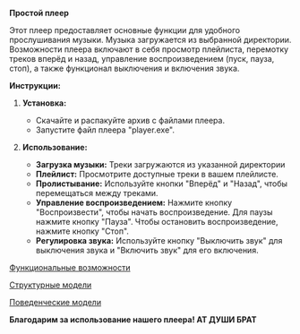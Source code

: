 **Простой плеер**

Этот плеер предоставляет основные функции для удобного прослушивания музыки. Музыка загружается из выбранной директории. Возможности плеера включают в себя просмотр плейлиста, перемотку треков вперёд и назад, управление воспроизведением (пуск, пауза, стоп), а также функционал выключения и включения звука.

**Инструкции:**

1. **Установка:**
   - Скачайте и распакуйте архив с файлами плеера.
   - Запустите файл плеера "player.exe".

2. **Использование:**
   - **Загрузка музыки:** Треки загружаются из указанной директории
   - **Плейлист:** Просмотрите доступные треки в вашем плейлисте.
   - **Пролистывание:** Используйте кнопки "Вперёд" и "Назад", чтобы перемещаться между треками.
   - **Управление воспроизведением:** Нажмите кнопку "Воспроизвести", чтобы начать воспроизведение. Для паузы нажмите кнопку "Пауза". Чтобы остановить воспроизведение, нажмите кнопку "Стоп".
   - **Регулировка звука:** Используйте кнопку "Выключить звук" для выключения звука и "Включить звук" для его включения.

[Функциональные возможности](https://github.com/drdSchwarzenMagie/igaveup/blob/main/docs/functions.md)

[Структурные модели](https://github.com/drdSchwarzenMagie/igaveup/blob/main/docs/struct.md)

[Поведенческие модели](https://github.com/drdSchwarzenMagie/igaveup/blob/main/docs/behavior.md)

**Благодарим за использование нашего плеера! АТ ДУШИ БРАТ**

